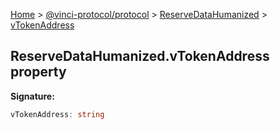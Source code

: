 [Home](./index.md) &gt; [@vinci-protocol/protocol](./protocol.md) &gt; [ReserveDataHumanized](./protocol.reservedatahumanized.md) &gt; [vTokenAddress](./protocol.reservedatahumanized.vtokenaddress.md)

## ReserveDataHumanized.vTokenAddress property

<b>Signature:</b>

```typescript
vTokenAddress: string
```
